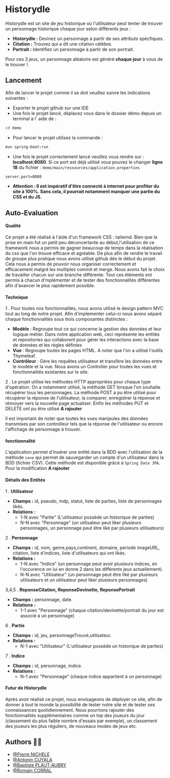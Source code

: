 
# Historydle



Historydle est un site de jeu historique où l'utilisateur peut tenter de trouver un personnage historique chaque jour selon
différents jeux :

- **Historydle :** Devinez un personnage à partir de ses attributs spécfiques.
- **Citation :** Trouvez qui a dit une citation célèbre.
- **Portrait :** Identifiez un personnage à partir de son portrait. 

Pour ces 3 jeux, un personnage aléatoire est généré **chaque jour**  à vous de le trouver !. 

## Lancement

Afin de lancer le projet comme il se doit veuillez suivre les indications suivantes : 

- Exporter le projet github sur une IDE
- Une fois le projet lancé, déplacez vous dans le dossier démo depuis un terminal à l' aide de : 
```bash
cd demo
``` 
- Pour lancer le projet utilisez la commande : 
```bash
mvn spring-boot:run
```
- Une fois le projet correctement lancé veuillez vous rendre sur : **localhost:8080**. Si ce port est déjà utilisé vous pouvez le changer **ligne 18** du fichier : `demo/main/ressources/application.properties` 
```bash 
server.port=8080
``` 
- **Attention : Il est impératif d'être connecté à internet pour profiter du site à 100%. Sans cela, il pourrait notamment manquer une partie du CSS et du JS.**

## Auto-Evaluation
#### Qualité 
Ce projet a été réalisé à l'aide d'un framework CSS : tailwind.
Bien que la prise en main fut un petit peu déconcertante au début,l'utilisation de ce framework nous a permis de gagner beaucoup de temps dans la
réalisation du css que l'on trouve efficace et agréable. De plus afin de rendre le travail de groupe plus pratique nous avons utilisé github dés le début du projet.
Cela nous a permis de pouvoir nous organiser correctement et efficacement malgré les multiples commit et merge. Nous avons fait le choix de travailler chacun sur une branche différente.
Tout ces éléments ont permis à chacun d'mplémenter et de tester des fonctionnalités différentes afin d'avancer le plus rapidement possible.

#### Technique

1 . Pour toutes nos fonctionnalités, nous avons utilisé le design pattern MVC tout au long de notre projet. 
Afin d'implementer celui-ci nous avons séparé chaque fonctionnalités sous trois composantes distinctes :

- **Modèle** : Regroupe tout ce qui concerne la gestion des données et leur logique métier. Dans notre application web, ceci représente les entités et repositories qui collaborent pour gérer les interactions avec la base de données et les règles définies 
- **Vue** : Regroupe toutes les pages HTML. A noter que l'on a utilisé l'outils Thymeleaf.
- **Contrôleur** : Gère les requêtes utilisateur et transfère les données entre le modèle et la vue. Nous avons un Controller pour toutes les vues et fonctionnalités existantes sur le site. 

2 . Le projet utilise les méthodes HTTP appropriées pour chaque type d'opération. On a notamment utilisé, la méthode GET lorsque l'on souhaite récupérer tous les personnages. La méthode POST a pu être utilisé pour récupérer la réponse de l'utilisateur, la comparer, enregistrer la réponse et rénvoyer vers la nouvelle page actualiser. Enfin les méthodes PUT et DELETE ont pu être utilisé **A rajouter**

Il est important de noter que toutes les vues manipules des données transmises par son controlleur tels que la réponse de l'utilisateur ou encore l'affichage de personnage à trouver.

#### fonctionnalité
L'application permet d'insérer une entité dans la BDD avec l'utilisation de la méthode `save` qui permet de sauvegarder un compte d'un utilisateur dans la BDD (fichier CSV). Cette méthode est disponible grâce à `Spring Data JPA`. Pour la modification **A rajouter**

#### Détails des Entités

1 . **Utilisateur**
   - **Champs :** id, pseudo, mdp, statut, liste de parties, liste de personnages likés.
   - **Relations :**
     - 1-N avec "Partie" (L'utilisateur possède un historique de parties)
     - N-N avec "Personnage" (un utilisateur peut liker plusieurs personnages, un personnage peut être liké par plusieurs utilisateurs)

2 . **Personnage**
   - **Champs :** id, nom, genre,pays,continent, domaine, periode imageURL, citation, liste d'indices, liste d'utilisateurs qui ont likés.
   - **Relations :**
     - 1-N avec "Indice" (un personnage peut avoir plusieurs indices, en l'occurence on lui en donne 2 dans les différents jeux actuellement).
     - N-N avec "Utilisateur" (un personnage peut être liké par plusieurs utilisateurs et un utilisateur peut liker plusieurs personnages)

3,4,5 . **ReponseCitation, ReponseDevinette, ReponsePortrait**
   - **Champs :** personnage, date.
   - **Relations :**
     - 1-1 avec "Personnage" (chaque citation/devinette/portrait du jour est associé à un personnage)

6 . **Partie**
   - **Champs :** id, jeu, personnageTrouvé,utilisateur.
   - **Relations :**
     - N-1 avec "Utilisateur" (L'utilisateur possède un historique de parties)

7 . **Indice**
   - **Champs :** id, personnage, indice.
   - **Relations :**
     - N-1 avec "Personnage" (chaque indice appartient à un personnage)

#### Futur de Historydle
Après avoir réalisé ce projet, nous envisageons de déployer ce site, afin de donner à tout le monde la possibilité de tester notre site et de tester ses connaissances quotidiennement.
Nous pourrions rajouter des fonctionnalités supplémentaires comme un top des joueurs du jour (classement du plus faible nombre d'essais par exemple), un classement des joueurs les plus réguliers, de nouveaux modes de jeux etc.

## Authors 👩‍💻

- [@Pierre NICHELE](https://github.com/pierre200326)
- [@Antonin CUYALA](https://github.com/AntoCu)
- [@Baptiste PLAUT-AUBRY](https://github.com/BaptistePlautA)
- [@Romain CORRAL](https://github.com/RomainCrrl)

